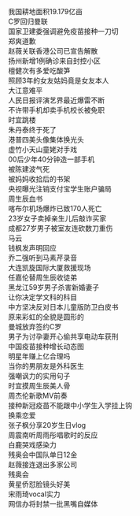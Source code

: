 我国耕地面积19.179亿亩  
C罗回归曼联  
国家卫建委强调避免疫苗接种一刀切  
郑爽道歉  
赵薇关联香港公司已宣告解散  
扬州新增1例确诊来自封控小区  
檀健次有多爱吃酸笋  
照顾3年的女友姑妈竟是女友本人  
大江意难平  
人民日报评演艺界最近爆雷不断  
不许带手机却卖手机校长被免职  
时宜跳楼  
朱丹泰终于死了  
港普四美头像集体换光头  
虚竹小天山童姥对手戏  
00后少年40分钟造一部手机  
被陈建波气死  
被妈妈收拾后的书架  
央视曝光注销支付宝学生账户骗局  
周生辰血书  
喀布尔机场爆炸已致170人死亡  
23岁女子卖掉亲生儿后敲诈买家  
成都27岁男子被室友连砍数刀重伤  
马云  
钱枫发声明回应  
乔二强听到马素芹录音  
大连凯旋国际大厦救援现场  
任嘉伦替周生辰收徒弟  
黑龙江59岁男子杀害新婚妻子  
让你决定学文科的科目  
中方坚决反对日本儿童版防卫白皮书  
原来彩虹的全貌是圆形的  
曼城放弃签约C罗  
男子为讨孕妻开心偷共享电动车获刑  
中国疫苗接种增长动态图  
明星年赚上亿合理吗  
当你的男朋友是外科医生  
强嘲讽力的实用句子  
时宜摸周生辰美人骨  
周杰伦新歌MV前奏  
接种新冠疫苗不能跟中小学生入学挂上钩  
换乘恋爱  
张子枫分享20岁生日vlog  
周震南听周雨彤唱歌时的反应  
白鹿哭戏感染力  
残奥会中国队单日12金  
赵薇接连退出多家公司  
残奥会  
黄星侨怼脸镜头好美  
宋雨琦vocal实力  
网信办将封禁一批黑嘴自媒体  
